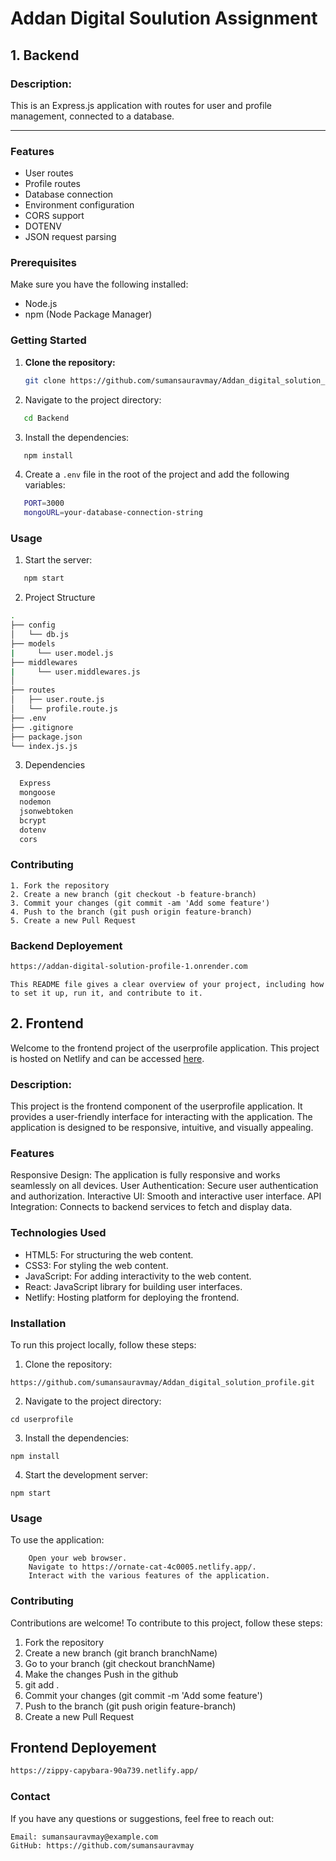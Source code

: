 
# Addan Digital Soulution Assignment

## 1. Backend

### Description:

This is an Express.js application with routes for user and profile management, connected to a database.

<hr/>

### Features

- User routes
- Profile routes
- Database connection
- Environment configuration
- CORS support
- DOTENV
- JSON request parsing

### Prerequisites

Make sure you have the following installed:

- Node.js
- npm (Node Package Manager)

### Getting Started

1. **Clone the repository:**

   ```bash
   git clone https://github.com/sumansauravmay/Addan_digital_solution_profile.git

   ```

2. Navigate to the project directory:

```bash
   cd Backend
```

3. Install the dependencies:

```bash
   npm install
```

4. Create a `.env` file in the root of the project and add the following variables:

```bash
   PORT=3000
   mongoURL=your-database-connection-string
```

### Usage

1. Start the server:
```bash
   npm start
```

2. Project Structure

```bash
.
├── config
│   └── db.js 
├── models
|     └── user.model.js 
├── middlewares
|     └── user.middlewares.js  
│                      
├── routes
│   ├── user.route.js  
│   └── profile.route.js 
├── .env              
├── .gitignore         
├── package.json       
└── index.js.js          
```
3. Dependencies

```bash
  Express
  mongoose
  nodemon
  jsonwebtoken
  bcrypt
  dotenv
  cors
```

### Contributing

```base
1. Fork the repository
2. Create a new branch (git checkout -b feature-branch)
3. Commit your changes (git commit -am 'Add some feature')
4. Push to the branch (git push origin feature-branch)
5. Create a new Pull Request

````


### Backend Deployement

```bash
https://addan-digital-solution-profile-1.onrender.com
```



````base
This README file gives a clear overview of your project, including how to set it up, run it, and contribute to it.
````



## 2. Frontend

Welcome to the frontend project of the userprofile application. This project is hosted on Netlify and can be accessed <a href="https://ornate-cat-4c0005.netlify.app/">here</a>.


### Description:
This project is the frontend component of the userprofile application. It provides a user-friendly interface for interacting with the application. The application is designed to be responsive, intuitive, and visually appealing.

### Features

Responsive Design: The application is fully responsive and works seamlessly on all devices.
User Authentication: Secure user authentication and authorization.
Interactive UI: Smooth and interactive user interface.
API Integration: Connects to backend services to fetch and display data.

### Technologies Used

- HTML5: For structuring the web content.
- CSS3: For styling the web content.
- JavaScript: For adding interactivity to the web content.
-  React: JavaScript library for building user interfaces.
- Netlify: Hosting platform for deploying the frontend.

### Installation

To run this project locally, follow these steps:

1. Clone the repository:

````base
https://github.com/sumansauravmay/Addan_digital_solution_profile.git
````
2. Navigate to the project directory:

 ````base
cd userprofile
````
3. Install the dependencies:

````base
npm install
````
4. Start the development server:

````base
npm start
````

### Usage

To use the application:
````base
    Open your web browser.
    Navigate to https://ornate-cat-4c0005.netlify.app/.
    Interact with the various features of the application.
````
### Contributing

Contributions are welcome! To contribute to this project, follow these steps:

1. Fork the repository
2. Create a new branch (git branch branchName)
3. Go to your branch (git checkout branchName)
4. Make the changes
 Push in the github
5. git add .
3. Commit your changes (git commit -m 'Add some feature')
4. Push to the branch (git push origin feature-branch)
5. Create a new Pull Request



## Frontend Deployement

```bash
https://zippy-capybara-90a739.netlify.app/
```
### Contact

If you have any questions or suggestions, feel free to reach out:

    Email: sumansauravmay@example.com
    GitHub: https://github.com/sumansauravmay